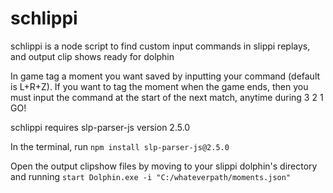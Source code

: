 # schlippi
schlippi is a node script to find custom input commands in slippi replays, and output clip shows ready for dolphin

In game tag a moment you want saved by inputting your command (default is L+R+Z). If you want to tag the moment when the game ends, then you must input the command at the start of the next match, anytime during 3 2 1 GO!

schlippi requires slp-parser-js version 2.5.0

In the terminal, run `npm install slp-parser-js@2.5.0`

Open the output clipshow files by moving to your slippi dolphin's directory and running `start Dolphin.exe -i "C:/whateverpath/moments.json"`
